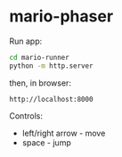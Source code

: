 # mario-phaser

Run app:
```bash
cd mario-runner
python -m http.server
```

then, in browser:
```
http://localhost:8000
```

Controls:
* left/right arrow - move
* space - jump